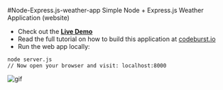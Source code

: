#Node-Express.js-weather-app
Simple Node + Express.js Weather Application (website)

* Check out the **[Live Demo](https://web-codegrammer-weather-app.herokuapp.com/)**
* Read the full tutorial on how to build this application at [codeburst.io](https://codeburst.io)
* Run the web app locally:
```
node server.js
// Now open your browser and visit: localhost:8000
```
![gif](https://github.com/bmorelli25/simple-nodejs-weather-app/blob/master/giphy.gif?raw=true 'website gif')
